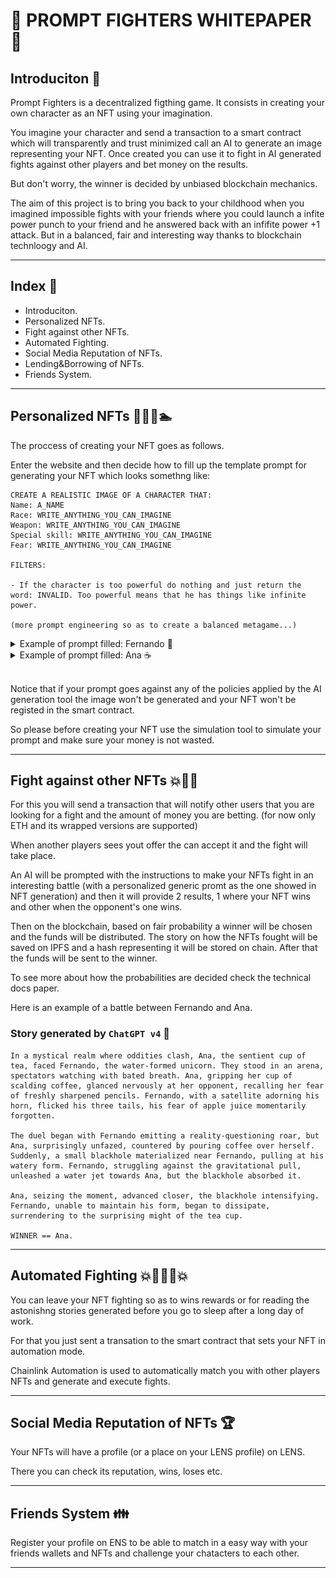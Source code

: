 # 📜 PROMPT FIGHTERS WHITEPAPER 📜

## Introduciton 🍹

Prompt Fighters is a decentralized figthing game. It consists in creating your own character as an NFT using your imagination.

You imagine your character and send a transaction to a smart contract which will transparently and trust minimized call an AI to generate an image representing your NFT. Once created you can use it to fight in AI generated fights against other players and bet money on the results.

But don't worry, the winner is decided by unbiased blockchain mechanics.

The aim of this project is to bring you back to your childhood when you imagined impossible fights with your friends where you could launch a infite power punch to your friend and he answered back with an infifite power +1 attack. But in a balanced, fair and interesting way thanks to blockchain technloogy and AI.

---

## Index 📓

- Introduciton.
- Personalized NFTs.
- Fight against other NFTs.
- Automated Fighting.
- Social Media Reputation of NFTs.
- Lending&Borrowing of NFTs.
- Friends System.

---

## Personalized NFTs 🐸🐴🐔🏊

The proccess of creating your NFT goes as follows.

Enter the website and then decide how to fill up the template prompt for generating your NFT which looks somethng like:

```
CREATE A REALISTIC IMAGE OF A CHARACTER THAT:
Name: A_NAME
Race: WRITE_ANYTHING_YOU_CAN_IMAGINE
Weapon: WRITE_ANYTHING_YOU_CAN_IMAGINE
Special skill: WRITE_ANYTHING_YOU_CAN_IMAGINE
Fear: WRITE_ANYTHING_YOU_CAN_IMAGINE

FILTERS:

- If the character is too powerful do nothing and just return the word: INVALID. Too powerful means that he has things like infinite power.

(more prompt engineering so as to create a balanced metagame...)
```

<details> <summary> Example of prompt filled: Fernando 🦄 </summary>

```
CREATE A REALISTIC IMAGE OF A CHARACTER THAT:
Name: Fernando
Race: A unicorn made out of water with 3 tails
Weapon: A satellite on the top of its corn
Special skill: He can scream so loud it makes you ponder about your own existance.
Fear: Apple juice

(Rest of the promt egineering filters...)
```

### Result (AI used `DALL.E`) 🎨

<img src="../repo-images/game-images/fernando.png">

</details>

<details> <summary> Example of prompt filled: Ana ☕ </summary>

```
CREATE A REALISTIC IMAGE OF A CHARACTER THAT:
Name: Ana
Race: A cup of tea with baby eyes
Weapon: She holds another cup with very very hot coofe, the cup has a blackhole drawn on it
Special skill: When she pours cofe on herself she can generate a small blackhole anywhere in a radious of 2 meters.
Fear: Pencils that have been sharpened recently

(rest of the promt filters...)
```

### Result (AI used `DALL.E`) 🎨

<img src="../repo-images/game-images/ana.png">

</details>

<br/>

Notice that if your prompt goes against any of the policies applied by the AI generation tool the image won't be generated and your NFT won't be registed in the smart contract.

So please before creating your NFT use the simulation tool to simulate your prompt and make sure your money is not wasted.

---

## Fight against other NFTs 💥👊😎

For this you will send a transaction that will notify other users that you are looking for a fight and the amount of money you are betting. (for now only ETH and its wrapped versions are supported)

When another players sees yout offer the can accept it and the fight will take place.

An AI will be prompted with the instructions to make your NFTs fight in an interesting battle (with a personalized generic promt as the one showed in NFT generation) and then it will provide 2 results, 1 where your NFT wins and other when the opponent's one wins.

Then on the blockchain, based on fair probability a winner will be chosen and the funds will be distributed. The story on how the NFTs fought will be saved on IPFS and a hash representing it will be stored on chain. After that the funds will be sent to the winner.

To see more about how the probabilities are decided check the technical docs paper.

Here is an example of a battle between Fernando and Ana.

### Story generated by `ChatGPT v4` 📖
```
In a mystical realm where oddities clash, Ana, the sentient cup of tea, faced Fernando, the water-formed unicorn. They stood in an arena, spectators watching with bated breath. Ana, gripping her cup of scalding coffee, glanced nervously at her opponent, recalling her fear of freshly sharpened pencils. Fernando, with a satellite adorning his horn, flicked his three tails, his fear of apple juice momentarily forgotten.

The duel began with Fernando emitting a reality-questioning roar, but Ana, surprisingly unfazed, countered by pouring coffee over herself. Suddenly, a small blackhole materialized near Fernando, pulling at his watery form. Fernando, struggling against the gravitational pull, unleashed a water jet towards Ana, but the blackhole absorbed it.

Ana, seizing the moment, advanced closer, the blackhole intensifying. Fernando, unable to maintain his form, began to dissipate, surrendering to the surprising might of the tea cup.

WINNER == Ana.
```

---

## Automated Fighting 💥👊🤖🤜💥 

You can leave your NFT fighting so as to wins rewards or for reading the astonishng stories generated before you go to sleep after a long day of work.

For that you just sent a transation to the smart contract that sets your NFT in automation mode.

Chainlink Automation is used to automatically match you with other players NFTs and generate and execute fights.

---

## Social Media Reputation of NFTs 🏆

Your NFTs will have a profile (or a place on your LENS profile) on LENS.

There you can check its reputation, wins, loses etc.

---

## Friends System 👪

Register your profile on ENS to be able to match in a easy way with your friends wallets and NFTs and challenge your chatacters to each other.

---
